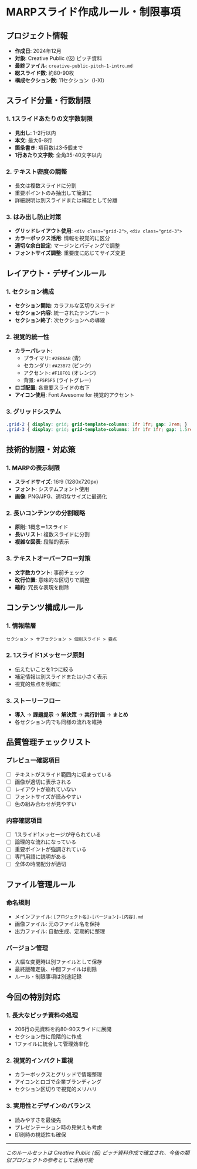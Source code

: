 # MARPスライド作成ルール・制限事項

## プロジェクト情報
- **作成日**: 2024年12月
- **対象**: Creative Public (仮) ピッチ資料
- **最終ファイル**: `creative-public-pitch-1-intro.md`
- **総スライド数**: 約80-90枚
- **構成セクション数**: 11セクション（I-XI）

## スライド分量・行数制限

### 1. 1スライドあたりの文字数制限
- **見出し**: 1-2行以内
- **本文**: 最大6-8行
- **箇条書き**: 項目数は3-5個まで
- **1行あたり文字数**: 全角35-40文字以内

### 2. テキスト密度の調整
- 長文は複数スライドに分割
- 重要ポイントのみ抽出して簡潔に
- 詳細説明は別スライドまたは補足として分離

### 3. はみ出し防止対策
- **グリッドレイアウト使用**: `<div class="grid-2">`, `<div class="grid-3">`
- **カラーボックス活用**: 情報を視覚的に区分
- **適切な余白設定**: マージンとパディングで調整
- **フォントサイズ調整**: 重要度に応じてサイズ変更

## レイアウト・デザインルール

### 1. セクション構成
- **セクション開始**: カラフルな区切りスライド
- **セクション内容**: 統一されたテンプレート
- **セクション終了**: 次セクションへの導線

### 2. 視覚的統一性
- **カラーパレット**: 
  - プライマリ: `#2E86AB` (青)
  - セカンダリ: `#A23B72` (ピンク) 
  - アクセント: `#F18F01` (オレンジ)
  - 背景: `#F5F5F5` (ライトグレー)
- **ロゴ配置**: 各重要スライドの右下
- **アイコン使用**: Font Awesome for 視覚的アクセント

### 3. グリッドシステム
```css
.grid-2 { display: grid; grid-template-columns: 1fr 1fr; gap: 2rem; }
.grid-3 { display: grid; grid-template-columns: 1fr 1fr 1fr; gap: 1.5rem; }
```

## 技術的制限・対応策

### 1. MARPの表示制限
- **スライドサイズ**: 16:9 (1280x720px)
- **フォント**: システムフォント使用
- **画像**: PNG/JPG、適切なサイズに最適化

### 2. 長いコンテンツの分割戦略
- **原則**: 1概念＝1スライド
- **長いリスト**: 複数スライドに分割
- **複雑な図表**: 段階的表示

### 3. テキストオーバーフロー対策
- **文字数カウント**: 事前チェック
- **改行位置**: 意味的な区切りで調整
- **縮約**: 冗長な表現を削除

## コンテンツ構成ルール

### 1. 情報階層
```
セクション > サブセクション > 個別スライド > 要点
```

### 2. 1スライド1メッセージ原則
- 伝えたいことを1つに絞る
- 補足情報は別スライドまたは小さく表示
- 視覚的焦点を明確に

### 3. ストーリーフロー
- **導入** → **課題提示** → **解決策** → **実行計画** → **まとめ**
- 各セクション内でも同様の流れを維持

## 品質管理チェックリスト

### プレビュー確認項目
- [ ] テキストがスライド範囲内に収まっている
- [ ] 画像が適切に表示される
- [ ] レイアウトが崩れていない
- [ ] フォントサイズが読みやすい
- [ ] 色の組み合わせが見やすい

### 内容確認項目
- [ ] 1スライド1メッセージが守られている
- [ ] 論理的な流れになっている
- [ ] 重要ポイントが強調されている
- [ ] 専門用語に説明がある
- [ ] 全体の時間配分が適切

## ファイル管理ルール

### 命名規則
- メインファイル: `[プロジェクト名]-[バージョン]-[内容].md`
- 画像ファイル: 元のファイル名を保持
- 出力ファイル: 自動生成、定期的に整理

### バージョン管理
- 大幅な変更時は別ファイルとして保存
- 最終版確定後、中間ファイルは削除
- ルール・制限事項は別途記録

## 今回の特別対応

### 1. 長大なピッチ資料の処理
- 206行の元資料を約80-90スライドに展開
- セクション毎に段階的に作成
- 1ファイルに統合して管理効率化

### 2. 視覚的インパクト重視
- カラーボックスとグリッドで情報整理
- アイコンとロゴで企業ブランディング
- セクション区切りで視覚的メリハリ

### 3. 実用性とデザインのバランス
- 読みやすさを最優先
- プレゼンテーション時の見栄えも考慮
- 印刷時の視認性も確保

---

*このルールセットは Creative Public (仮) ピッチ資料作成で確立され、今後の類似プロジェクトの参考として活用可能* 
